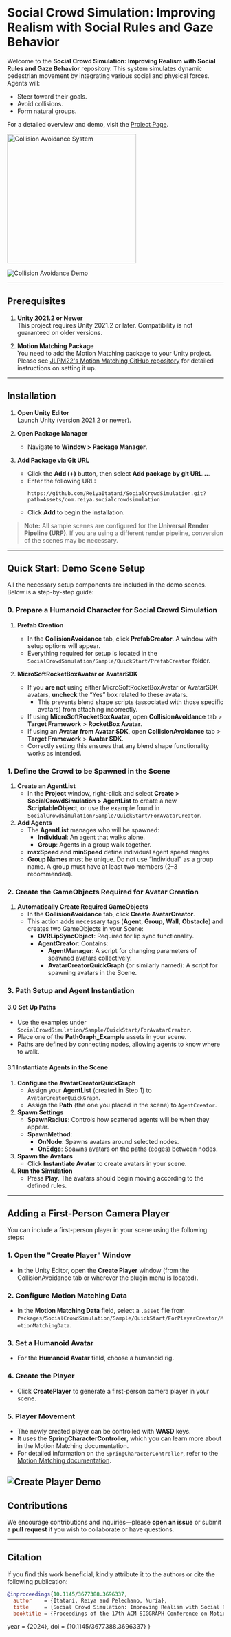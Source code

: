 # Social Crowd Simulation: Improving Realism with Social Rules and Gaze Behavior

Welcome to the **Social Crowd Simulation: Improving Realism with Social Rules and Gaze Behavior** repository. This system simulates dynamic pedestrian movement by integrating various social and physical forces. Agents will:

- Steer toward their goals.
- Avoid collisions.
- Form natural groups.

For a detailed overview and demo, visit the [Project Page](https://reiyaitatani.github.io/SocialCrowdSimulation/).

<img src=".github/media/collision_avoidance_system.png" alt="Collision Avoidance System" width="300"/>

![Collision Avoidance Demo](.github/media/collision_avoidance.gif)

---

## Prerequisites

1. **Unity 2021.2 or Newer**  
   This project requires Unity 2021.2 or later. Compatibility is not guaranteed on older versions.

2. **Motion Matching Package**  
   You need to add the Motion Matching package to your Unity project. Please see [JLPM22's Motion Matching GitHub repository](https://github.com/JLPM22/MotionMatching) for detailed instructions on setting it up.

---

## Installation

1. **Open Unity Editor**  
   Launch Unity (version 2021.2 or newer).

2. **Open Package Manager**  
   - Navigate to **Window > Package Manager**.

3. **Add Package via Git URL**  
   - Click the **Add (+)** button, then select **Add package by git URL...**.
   - Enter the following URL:  
     ```
     https://github.com/ReiyaItatani/SocialCrowdSimulation.git?path=Assets/com.reiya.socialcrowdsimulation
     ```
   - Click **Add** to begin the installation.

>**Note:** All sample scenes are configured for the **Universal Render Pipeline (URP)**. If you are using a different render pipeline, conversion of the scenes may be necessary.

---

## Quick Start: Demo Scene Setup

All the necessary setup components are included in the demo scenes. Below is a step-by-step guide:

### 0. Prepare a Humanoid Character for Social Crowd Simulation

1. **Prefab Creation**  
   - In the **CollisionAvoidance** tab, click **PrefabCreator**. A window with setup options will appear.  
   - Everything required for setup is located in the `SocialCrowdSimulation/Sample/QuickStart/PrefabCreator` folder.

2. **MicroSoftRocketBoxAvatar or AvatarSDK**  
   - If you **are not** using either MicroSoftRocketBoxAvatar or AvatarSDK avatars, **uncheck** the “Yes” box related to these avatars.  
     - This prevents blend shape scripts (associated with those specific avatars) from attaching incorrectly.
   - If using **MicroSoftRocketBoxAvatar**, open **CollisionAvoidance** tab > **Target Framework** > **RocketBox Avatar**.  
   - If using an **Avatar from Avatar SDK**, open **CollisionAvoidance** tab > **Target Framework** > **Avatar SDK**.  
   - Correctly setting this ensures that any blend shape functionality works as intended.

### 1. Define the Crowd to be Spawned in the Scene

1. **Create an AgentList**  
   - In the **Project** window, right-click and select **Create > SocialCrowdSimulation > AgentList** to create a new **ScriptableObject**, or use the example found in `SocialCrowdSimulation/Sample/QuickStart/ForAvatarCreator`.
2. **Add Agents**  
   - The **AgentList** manages who will be spawned:
     - **Individual**: An agent that walks alone.
     - **Group**: Agents in a group walk together.
   - **maxSpeed** and **minSpeed** define individual agent speed ranges.
   - **Group Names** must be unique. Do not use “Individual” as a group name. A group must have at least two members (2–3 recommended).

### 2. Create the GameObjects Required for Avatar Creation

1. **Automatically Create Required GameObjects**  
   - In the **CollisionAvoidance** tab, click **Create AvatarCreator**.
   - This action adds necessary tags (**Agent**, **Group**, **Wall**, **Obstacle**) and creates two GameObjects in your Scene:
     - **OVRLipSyncObject**: Required for lip sync functionality.
     - **AgentCreator**: Contains:
       - **AgentManager**: A script for changing parameters of spawned avatars collectively.
       - **AvatarCreatorQuickGraph** (or similarly named): A script for spawning avatars in the Scene.

### 3. Path Setup and Agent Instantiation

#### 3.0 Set Up Paths

- Use the examples under `SocialCrowdSimulation/Sample/QuickStart/ForAvatarCreator`.  
- Place one of the **PathGraph_Example** assets in your scene.  
- Paths are defined by connecting nodes, allowing agents to know where to walk.

#### 3.1 Instantiate Agents in the Scene

1. **Configure the AvatarCreatorQuickGraph**  
   - Assign your **AgentList** (created in Step 1) to `AvatarCreatorQuickGraph`.
   - Assign the **Path** (the one you placed in the scene) to `AgentCreator`.
2. **Spawn Settings**  
   - **SpawnRadius**: Controls how scattered agents will be when they appear.  
   - **SpawnMethod**: 
     - **OnNode**: Spawns avatars around selected nodes.  
     - **OnEdge**: Spawns avatars on the paths (edges) between nodes.
3. **Spawn the Avatars**  
   - Click **Instantiate Avatar** to create avatars in your scene.
4. **Run the Simulation**  
   - Press **Play**. The avatars should begin moving according to the defined rules.

---

## Adding a First-Person Camera Player

You can include a first-person player in your scene using the following steps:

### 1. Open the "Create Player" Window

- In the Unity Editor, open the **Create Player** window (from the CollisionAvoidance tab or wherever the plugin menu is located).

### 2. Configure Motion Matching Data

- In the **Motion Matching Data** field, select a `.asset` file from  
  `Packages/SocialCrowdSimulation/Sample/QuickStart/ForPlayerCreator/MotionMatchingData`.

### 3. Set a Humanoid Avatar

- For the **Humanoid Avatar** field, choose a humanoid rig.

### 4. Create the Player

- Click **CreatePlayer** to generate a first-person camera player in your scene.

### 5. Player Movement

- The newly created player can be controlled with **WASD** keys.
- It uses the **SpringCharacterController**, which you can learn more about in the Motion Matching documentation.
- For detailed information on the `SpringCharacterController`, refer to the [Motion Matching documentation](https://jlpm22.github.io/motionmatching-docs/basics/character_controller/).

![Create Player Demo](.github/media/create_player.gif)
---

## Contributions

We encourage contributions and inquiries—please **open an issue** or submit a **pull request** if you wish to collaborate or have questions.

---

## Citation

If you find this work beneficial, kindly attribute it to the authors or cite the following publication:
```bibtex
@inproceedings{10.1145/3677388.3696337,
  author    = {Itatani, Reiya and Pelechano, Nuria},
  title     = {Social Crowd Simulation: Improving Realism with Social Rules and Gaze Behavior},
  booktitle = {Proceedings of the 17th ACM SIGGRAPH Conference on Motion, Interaction, and Games (MIG '24)}
```
  year      = {2024},
  doi       = {10.1145/3677388.3696337}
}



